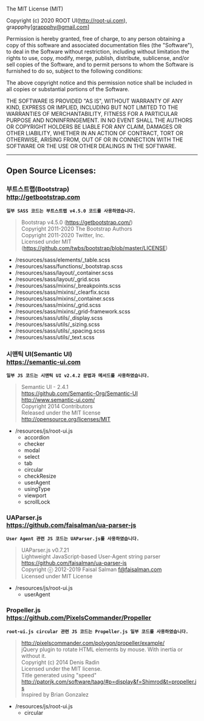 The MIT License (MIT)

Copyright (c) 2020 ROOT UI(http://root-ui.com), grappphy[grappphy@gmail.com]

Permission is hereby granted, free of charge, to any person obtaining a copy
of this software and associated documentation files (the "Software"), to deal
in the Software without restriction, including without limitation the rights
to use, copy, modify, merge, publish, distribute, sublicense, and/or sell
copies of the Software, and to permit persons to whom the Software is
furnished to do so, subject to the following conditions:

The above copyright notice and this permission notice shall be included in
all copies or substantial portions of the Software.

THE SOFTWARE IS PROVIDED "AS IS", WITHOUT WARRANTY OF ANY KIND, EXPRESS OR
IMPLIED, INCLUDING BUT NOT LIMITED TO THE WARRANTIES OF MERCHANTABILITY,
FITNESS FOR A PARTICULAR PURPOSE AND NONINFRINGEMENT. IN NO EVENT SHALL THE
AUTHORS OR COPYRIGHT HOLDERS BE LIABLE FOR ANY CLAIM, DAMAGES OR OTHER
LIABILITY, WHETHER IN AN ACTION OF CONTRACT, TORT OR OTHERWISE, ARISING FROM,
OUT OF OR IN CONNECTION WITH THE SOFTWARE OR THE USE OR OTHER DEALINGS IN
THE SOFTWARE.

---

## Open Source Licenses:

### 부트스트랩(Bootstrap)<br> http://getbootstrap.com

**`일부 SASS 코드는 부트스트랩 v4.5.0 코드를 사용하였습니다.`**  

>Bootstrap v4.5.0 (https://getbootstrap.com/)  
Copyright 2011-2020 The Bootstrap Authors  
Copyright 2011-2020 Twitter, Inc.  
Licensed under MIT (https://github.com/twbs/bootstrap/blob/master/LICENSE) 

  - /resources/sass/elements/_table.scss
  - /resources/sass/functions/_bootstrap.scss
  - /resources/sass/layout/_container.scss
  - /resources/sass/layout/_grid.scss
  - /resources/sass/mixins/_breakpoints.scss
  - /resources/sass/mixins/_clearfix.scss
  - /resources/sass/mixins/_container.scss
  - /resources/sass/mixins/_grid.scss
  - /resources/sass/mixins/_grid-framework.scss
  - /resources/sass/utils/_display.scss
  - /resources/sass/utils/_sizing.scss
  - /resources/sass/utils/_spacing.scss
  - /resources/sass/utils/_text.scss


### 시맨틱 UI(Semantic UI)<br> https://semantic-ui.com

**`일부 JS 코드는 시맨틱 UI v2.4.2 문법과 메서드를 사용하였습니다.`**  

>Semantic UI - 2.4.1  
https://github.com/Semantic-Org/Semantic-UI  
http://www.semantic-ui.com/  
Copyright 2014 Contributors  
Released under the MIT license  
http://opensource.org/licenses/MIT  

  - /resources/js/root-ui.js
    - accordion
    - checker
    - modal
    - select
    - tab
    - circular
    - checkResize
    - userAgent
    - usingType
    - viewport
    - scrollLock


### UAParser.js<br> https://github.com/faisalman/ua-parser-js

**`User Agent 관련 JS 코드는 UAParser.js를 사용하였습니다.`**  

>UAParser.js v0.7.21  
Lightweight JavaScript-based User-Agent string parser  
https://github.com/faisalman/ua-parser-js  
Copyright ⓒ 2012-2019 Faisal Salman <f@faisalman.com>  
Licensed under MIT License 

  - /resources/js/root-ui.js
    - userAgent


### Propeller.js<br> https://github.com/PixelsCommander/Propeller

**`root-ui.js circular 관련 JS 코드는 Propeller.js 일부 코드를 사용하였습니다.`**  

>http://pixelscommander.com/polygon/propeller/example/  
jQuery plugin to rotate HTML elements by mouse. With inertia or without it.  
Copyright (c) 2014 Denis Radin  
Licensed under the MIT license.  
Title generated using "speed" http://patorjk.com/software/taag/#p=display&f=Shimrod&t=propeller.js  
Inspired by Brian Gonzalez  

  - /resources/js/root-ui.js
    - circular